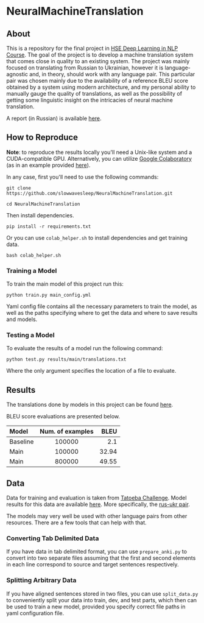 # NeuralMachineTranslation

## About

This is a repository for the final project in 
[HSE Deep Learning in NLP Course](https://github.com/BobaZooba/HSE-Deep-Learning-in-NLP-Course). 
The goal of the project is to develop a machine translation system that comes close in quality to an existing system. 
The project was mainly focused on translating from Russian to Ukrainian, however it is language-agnostic and, in theory,
should work with any language pair. This particular pair was chosen mainly due to the availability of a reference BLEU
score obtained by a system using modern architecture, and my personal ability to manually gauge the quality of 
translations, as well as the possibility of getting some linguistic insight on the intricacies of neural
machine translation.

A report (in Russian) is available [here](report.md).


## How to Reproduce

**Note**: to reproduce the results locally you'll need a Unix-like system and a CUDA-compatible GPU. Alternatively, you can utilize
[Google Colaboratory](https://colab.research.google.com/) (as in an example provided 
[here](colab_train.ipynb)).


In any case, first you'll need to use the following commands:

```
git clone https://github.com/slowwavesleep/NeuralMachineTranslation.git
```

```
cd NeuralMachineTranslation
```

Then install dependencies.

```
pip install -r requirements.txt
```

Or you can use `colab_helper.sh` to install dependencies and get training data.

```
bash colab_helper.sh
```

### Training a Model

To train the main model of this project run this:

```
python train.py main_config.yml
```

Yaml config file contains all the necessary parameters to train the model, as well as the paths specifying where to get
the data and where to save results and models.

### Testing a Model

To evaluate the results of a model run the following command:

```
python test.py results/main/translations.txt
```

Where the only argument specifies the location of a file to evaluate.

## Results

The translations done by models in this project can be found [here](/results).

BLEU score evaluations are presented below.

|Model| Num. of examples|BLEU|
|:-------------|:----------:|-----------:|
|Baseline|100000|2.1|
|Main|100000|32.94|
|Main|800000|49.55|

## Data

Data for training and evaluation is taken from
[Tatoeba Challenge](https://github.com/Helsinki-NLP/Tatoeba-Challenge/blob/master/Data.md).
Model results for this data are available
[here](https://github.com/Helsinki-NLP/Tatoeba-Challenge/blob/master/results/tatoeba-results-all.md).
More specifically, the [rus-ukr pair](https://object.pouta.csc.fi/Tatoeba-Challenge/rus-ukr.tar).

The models may very well be used with other language pairs from other resources. There are a few tools
that can help with that.

### Converting Tab Delimited Data

If you have data in tab delimited format, you can use `prepare_anki.py` to convert into two separate files
assuming that the first and second elements in each line correspond to source and target sentences respectively.


### Splitting Arbitrary Data

If you have aligned sentences stored in two files, you can use `split_data.py` to conveniently split your data into
train, dev, and test parts, which then can be used to train a new model, provided you specify correct file paths in yaml
configuration file.
